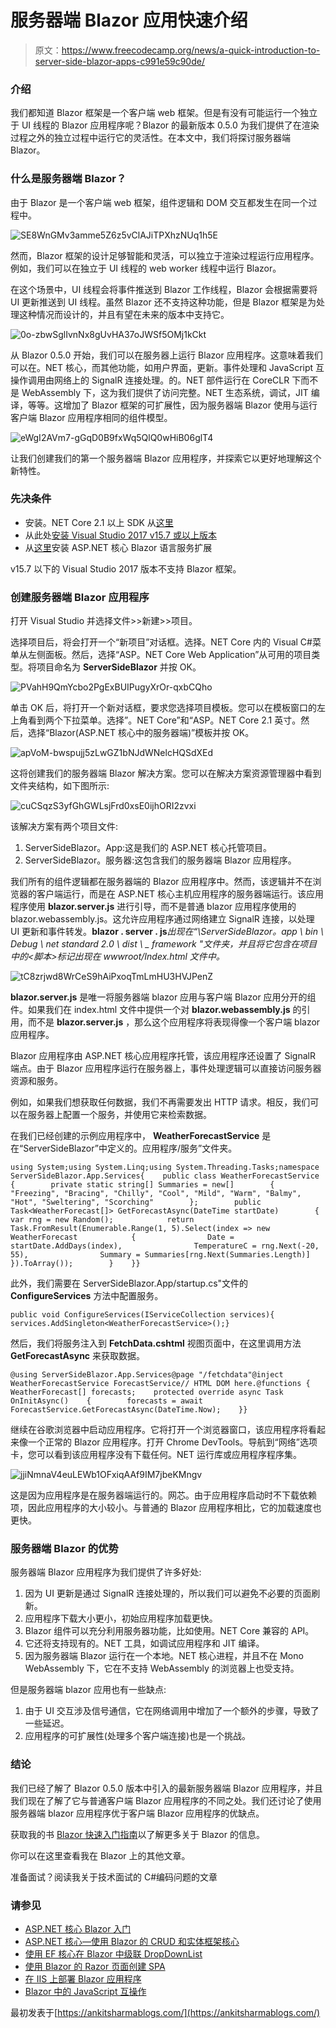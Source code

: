 # 服务器端 Blazor 应用快速介绍

> 原文：<https://www.freecodecamp.org/news/a-quick-introduction-to-server-side-blazor-apps-c991e59c90de/>

### 介绍

我们都知道 Blazor 框架是一个客户端 web 框架。但是有没有可能运行一个独立于 UI 线程的 Blazor 应用程序呢？Blazor 的最新版本 0.5.0 为我们提供了在渲染过程之外的独立过程中运行它的灵活性。在本文中，我们将探讨服务器端 Blazor。

### 什么是服务器端 Blazor？

由于 Blazor 是一个客户端 web 框架，组件逻辑和 DOM 交互都发生在同一个过程中。

![SE8WnGMv3amme5Z6z5vClAJiTPXhzNUq1h5E](img/8227cca2c7e71c36cd0e98958076b412.png)

然而，Blazor 框架的设计足够智能和灵活，可以独立于渲染过程运行应用程序。例如，我们可以在独立于 UI 线程的 web worker 线程中运行 Blazor。

在这个场景中，UI 线程会将事件推送到 Blazor 工作线程，Blazor 会根据需要将 UI 更新推送到 UI 线程。虽然 Blazor 还不支持这种功能，但是 Blazor 框架是为处理这种情况而设计的，并且有望在未来的版本中支持它。

![0o-zbwSglIvnNx8gUvHA37oJWSf5OMj1kCkt](img/bd95dca075e28d2ea3b65795003462d4.png)

从 Blazor 0.5.0 开始，我们可以在服务器上运行 Blazor 应用程序。这意味着我们可以在。NET 核心，而其他功能，如用户界面，更新。事件处理和 JavaScript 互操作调用由网络上的 SignalR 连接处理。的。NET 部件运行在 CoreCLR 下而不是 WebAssembly 下，这为我们提供了访问完整。NET 生态系统，调试，JIT 编译，等等。这增加了 Blazor 框架的可扩展性，因为服务器端 Blazor 使用与运行客户端 Blazor 应用程序相同的组件模型。

![eWgI2AVm7-gGqD0B9fxWq5QlQ0wHiB06glT4](img/a971d26e9b3718647621e28452670f91.png)

让我们创建我们的第一个服务器端 Blazor 应用程序，并探索它以更好地理解这个新特性。

### 先决条件

*   安装。NET Core 2.1 以上 SDK 从[这里](https://www.microsoft.com/net/learn/get-started-with-dotnet-tutorial#windowscmd)
*   从此处[安装 Visual Studio 2017 v15.7 或以上版本](https://visualstudio.microsoft.com/downloads/)
*   从[这里](https://marketplace.visualstudio.com/items?itemName=aspnet.blazor)安装 ASP.NET 核心 Blazor 语言服务扩展

v15.7 以下的 Visual Studio 2017 版本不支持 Blazor 框架。

### 创建服务器端 Blazor 应用程序

打开 Visual Studio 并选择文件>>新建>>项目。

选择项目后，将会打开一个“新项目”对话框。选择。NET Core 内的 Visual C#菜单从左侧面板。然后，选择“ASP。NET Core Web Application”从可用的项目类型。将项目命名为 **ServerSideBlazor** 并按 OK。

![PVahH9QmYcbo2PgExBUIPugyXrOr-qxbCQho](img/203a8ad168f9c0b3d4fc59c61e21b2eb.png)

单击 OK 后，将打开一个新对话框，要求您选择项目模板。您可以在模板窗口的左上角看到两个下拉菜单。选择”。NET Core”和“ASP。NET Core 2.1 英寸。然后，选择“Blazor(ASP.NET 核心中的服务器端)”模板并按 OK。

![apVoM-bwspujj5zLwGZ1bNJdWNelcHQSdXEd](img/47959c487091566f12dad822339b9320.png)

这将创建我们的服务器端 Blazor 解决方案。您可以在解决方案资源管理器中看到文件夹结构，如下图所示:

![cuCSqzS3yfGhGWLsjFrd0xsE0ijhORI2zvxi](img/2267c9550738ced5b9db481382eb1eb6.png)

该解决方案有两个项目文件:

1.  ServerSideBlazor。App:这是我们的 ASP.NET 核心托管项目。
2.  ServerSideBlazor。服务器:这包含我们的服务器端 Blazor 应用程序。

我们所有的组件逻辑都在服务器端的 Blazor 应用程序中。然而，该逻辑并不在浏览器的客户端运行，而是在 ASP.NET 核心主机应用程序的服务器端运行。该应用程序使用 **blazor.server.js** 进行引导，而不是普通 blazor 应用程序使用的 blazor.webassembly.js。这允许应用程序通过网络建立 SignalR 连接，以处理 UI 更新和事件转发。**blazor . server . js***出现在“\ServerSideBlazor。app \ bin \ Debug \ net standard 2.0 \ dist \ _ framework "文件夹，并且将它包含在项目中的<脚本>标记出现在 wwwroot/Index.html 文件中。*

![tC8zrjwd8WrCeS9hAiPxoqTmLmHU3HVJPenZ](img/103ff85608ced187f1d0b463b6fc8ab0.png)

**blazor.server.js** 是唯一将服务器端 blazor 应用与客户端 Blazor 应用分开的组件。如果我们在 index.html 文件中提供一个对 **blazor.webassembly.js** 的引用，而不是 **blazor.server.js** ，那么这个应用程序将表现得像一个客户端 blazor 应用程序。

Blazor 应用程序由 ASP.NET 核心应用程序托管，该应用程序还设置了 SignalR 端点。由于 Blazor 应用程序运行在服务器上，事件处理逻辑可以直接访问服务器资源和服务。

例如，如果我们想获取任何数据，我们不再需要发出 HTTP 请求。相反，我们可以在服务器上配置一个服务，并使用它来检索数据。

在我们已经创建的示例应用程序中， **WeatherForecastService** 是在“ServerSideBlazor”中定义的。应用程序/服务”文件夹。

```
using System;using System.Linq;using System.Threading.Tasks;namespace ServerSideBlazor.App.Services{    public class WeatherForecastService    {        private static string[] Summaries = new[]        {            "Freezing", "Bracing", "Chilly", "Cool", "Mild", "Warm", "Balmy", "Hot", "Sweltering", "Scorching"        };        public Task<WeatherForecast[]> GetForecastAsync(DateTime startDate)        {            var rng = new Random();            return Task.FromResult(Enumerable.Range(1, 5).Select(index => new WeatherForecast            {                Date = startDate.AddDays(index),                TemperatureC = rng.Next(-20, 55),                Summary = Summaries[rng.Next(Summaries.Length)]            }).ToArray());        }    }}
```

此外，我们需要在 ServerSideBlazor.App/startup.cs"文件的 **ConfigureServices** 方法中配置服务。

```
public void ConfigureServices(IServiceCollection services){    services.AddSingleton<WeatherForecastService>();}
```

然后，我们将服务注入到 **FetchData.cshtml** 视图页面中，在这里调用方法 **GetForecastAsync** 来获取数据。

```
@using ServerSideBlazor.App.Services@page "/fetchdata"@inject WeatherForecastService ForecastService// HTML DOM here.@functions {    WeatherForecast[] forecasts;    protected override async Task OnInitAsync()    {        forecasts = await ForecastService.GetForecastAsync(DateTime.Now);    }}
```

继续在谷歌浏览器中启动应用程序。它将打开一个浏览器窗口，该应用程序将看起来像一个正常的 Blazor 应用程序。打开 Chrome DevTools。导航到“网络”选项卡，您可以看到该应用程序没有下载任何。NET 运行库或应用程序程序集。

![jjiNmnaV4euLEWb1OFxiqAAf9IM7jbeKMngv](img/d7c6a721c7754e428a96c72c213413ba.png)

这是因为应用程序是在服务器端运行的。网芯。由于应用程序启动时不下载依赖项，因此应用程序的大小较小。与普通的 Blazor 应用程序相比，它的加载速度也更快。

### 服务器端 Blazor 的优势

服务器端 Blazor 应用程序为我们提供了许多好处:

1.  因为 UI 更新是通过 SignalR 连接处理的，所以我们可以避免不必要的页面刷新。
2.  应用程序下载大小更小，初始应用程序加载更快。
3.  Blazor 组件可以充分利用服务器功能，比如使用。NET Core 兼容的 API。
4.  它还将支持现有的。NET 工具，如调试应用程序和 JIT 编译。
5.  因为服务器端 Blazor 运行在一个本地。NET 核心进程，并且不在 Mono WebAssembly 下，它在不支持 WebAssembly 的浏览器上也受支持。

但是服务器端 blazor 应用也有一些缺点:

1.  由于 UI 交互涉及信号通信，它在网络调用中增加了一个额外的步骤，导致了一些延迟。
2.  应用程序的可扩展性(处理多个客户端连接)也是一个挑战。

### 结论

我们已经了解了 Blazor 0.5.0 版本中引入的最新服务器端 Blazor 应用程序，并且我们现在了解了它与普通客户端 Blazor 应用程序的不同之处。我们还讨论了使用服务器端 blazor 应用程序优于客户端 Blazor 应用程序的优缺点。

获取我的书 [Blazor 快速入门指南](https://www.amazon.com/Blazor-Quick-Start-Guide-applications/dp/178934414X/ref=sr_1_1?ie=UTF8&qid=1542438251&sr=8-1&keywords=Blazor-Quick-Start-Guide)以了解更多关于 Blazor 的信息。

你可以在这里查看我在 Blazor 上的其他文章。

准备面试？阅读我关于技术面试的 C#编码问题的文章

### 请参见

*   [ASP.NET 核心 Blazor 入门](http://ankitsharmablogs.com/asp-net-core-getting-started-with-blazor/)
*   [ASP.NET 核心—使用 Blazor 的 CRUD 和实体框架核心](http://ankitsharmablogs.com/asp-net-core-crud-using-blazor-and-entity-framework-core/)
*   [使用 EF 核心在 Blazor 中级联 DropDownList](http://ankitsharmablogs.com/cascading-dropdownlist-in-blazor-using-ef-core/)
*   [使用 Blazor 的 Razor 页面创建 SPA](http://ankitsharmablogs.com/creating-a-spa-using-razor-pages-with-blazor/)
*   [在 IIS 上部署 Blazor 应用程序](http://ankitsharmablogs.com/deploying-a-blazor-application-on-iis/)
*   [Blazor 中的 JavaScript 互操作](http://ankitsharmablogs.com/javascript-interop-in-blazor/)

最初发表于[https://ankitsharmablogs.com/](https://ankitsharmablogs.com/)